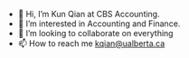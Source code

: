 - 👋 Hi, I’m Kun Qian at CBS Accounting.
- 👀 I’m interested in Accounting and Finance.
- 💞️ I’m looking to collaborate on everything
- 📫 How to reach me kqian@ualberta.ca

<!---
kunqian1127/kunqian1127 is a ✨ special ✨ repository because its `README.md` (this file) appears on your GitHub profile.
You can click the Preview link to take a look at your changes.
--->
